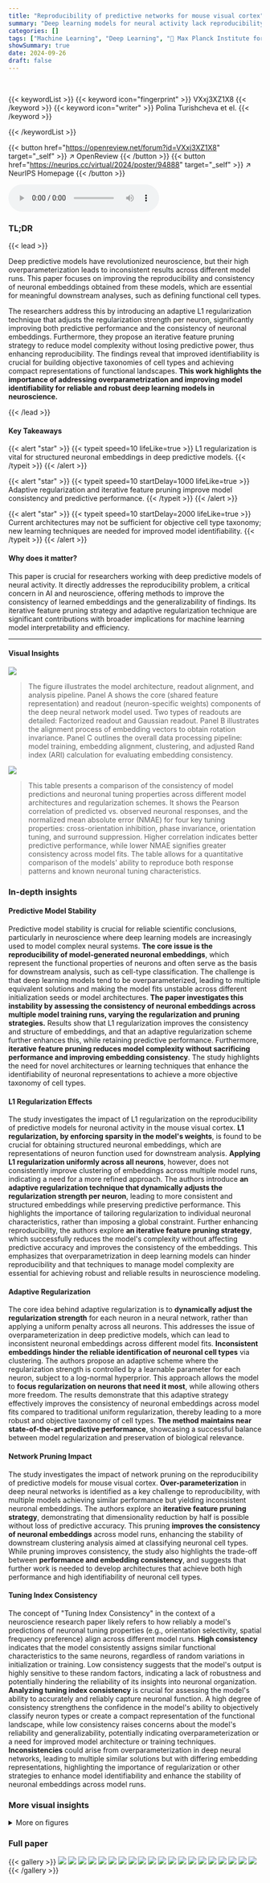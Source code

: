 ```yaml
---
title: "Reproducibility of predictive networks for mouse visual cortex"
summary: "Deep learning models for neural activity lack reproducibility; this paper introduces adaptive regularization and iterative feature pruning to improve embedding consistency and predictive performance."
categories: []
tags: ["Machine Learning", "Deep Learning", "🏢 Max Planck Institute for Dynamics and Self-Organization",]
showSummary: true
date: 2024-09-26
draft: false
---
```


<br>

{{< keywordList >}}
{{< keyword icon="fingerprint" >}} VXxj3XZ1X8 {{< /keyword >}}
{{< keyword icon="writer" >}} Polina Turishcheva et el. {{< /keyword >}}
 
{{< /keywordList >}}

{{< button href="https://openreview.net/forum?id=VXxj3XZ1X8" target="_self" >}}
↗ OpenReview
{{< /button >}}
{{< button href="https://neurips.cc/virtual/2024/poster/94888" target="_self" >}}
↗ NeurIPS Homepage
{{< /button >}}


<audio controls>
    <source src="https://ai-paper-reviewer.com/VXxj3XZ1X8/podcast.wav" type="audio/wav">
    Your browser does not support the audio element.
</audio>


### TL;DR


{{< lead >}}

Deep predictive models have revolutionized neuroscience, but their high overparameterization leads to inconsistent results across different model runs. This paper focuses on improving the reproducibility and consistency of neuronal embeddings obtained from these models, which are essential for meaningful downstream analyses, such as defining functional cell types.

The researchers address this by introducing an adaptive L1 regularization technique that adjusts the regularization strength per neuron, significantly improving both predictive performance and the consistency of neuronal embeddings.  Furthermore, they propose an iterative feature pruning strategy to reduce model complexity without losing predictive power, thus enhancing reproducibility.  The findings reveal that improved identifiability is crucial for building objective taxonomies of cell types and achieving compact representations of functional landscapes. **This work highlights the importance of addressing overparametrization and improving model identifiability for reliable and robust deep learning models in neuroscience.**

{{< /lead >}}


#### Key Takeaways

{{< alert "star" >}}
{{< typeit speed=10 lifeLike=true >}} L1 regularization is vital for structured neuronal embeddings in deep predictive models. {{< /typeit >}}
{{< /alert >}}

{{< alert "star" >}}
{{< typeit speed=10 startDelay=1000 lifeLike=true >}} Adaptive regularization and iterative feature pruning improve model consistency and predictive performance. {{< /typeit >}}
{{< /alert >}}

{{< alert "star" >}}
{{< typeit speed=10 startDelay=2000 lifeLike=true >}} Current architectures may not be sufficient for objective cell type taxonomy; new learning techniques are needed for improved model identifiability. {{< /typeit >}}
{{< /alert >}}

#### Why does it matter?
This paper is crucial for researchers working with deep predictive models of neural activity.  It directly addresses the reproducibility problem, a critical concern in AI and neuroscience, offering methods to improve the consistency of learned embeddings and the generalizability of findings. Its iterative feature pruning strategy and adaptive regularization technique are significant contributions with broader implications for machine learning model interpretability and efficiency.

------
#### Visual Insights



![](https://ai-paper-reviewer.com/VXxj3XZ1X8/figures_2_1.jpg)

> The figure illustrates the model architecture, readout alignment, and analysis pipeline.  Panel A shows the core (shared feature representation) and readout (neuron-specific weights) components of the deep neural network model used. Two types of readouts are detailed: Factorized readout and Gaussian readout. Panel B illustrates the alignment process of embedding vectors to obtain rotation invariance. Panel C outlines the overall data processing pipeline: model training, embedding alignment, clustering, and adjusted Rand index (ARI) calculation for evaluating embedding consistency. 





![](https://ai-paper-reviewer.com/VXxj3XZ1X8/tables_8_1.jpg)

> This table presents a comparison of the consistency of model predictions and neuronal tuning properties across different model architectures and regularization schemes.  It shows the Pearson correlation of predicted vs. observed neuronal responses, and the normalized mean absolute error (NMAE) for four key tuning properties: cross-orientation inhibition, phase invariance, orientation tuning, and surround suppression. Higher correlation indicates better predictive performance, while lower NMAE signifies greater consistency across model fits. The table allows for a quantitative comparison of the models' ability to reproduce both response patterns and known neuronal tuning characteristics.





### In-depth insights


#### Predictive Model Stability
Predictive model stability is crucial for reliable scientific conclusions, particularly in neuroscience where deep learning models are increasingly used to model complex neural systems.  **The core issue is the reproducibility of model-generated neuronal embeddings**, which represent the functional properties of neurons and often serve as the basis for downstream analysis, such as cell-type classification. The challenge is that deep learning models tend to be overparameterized, leading to multiple equivalent solutions and making the model fits unstable across different initialization seeds or model architectures.  **The paper investigates this instability by assessing the consistency of neuronal embeddings across multiple model training runs, varying the regularization and pruning strategies.** Results show that L1 regularization improves the consistency and structure of embeddings, and that an adaptive regularization scheme further enhances this, while retaining predictive performance.  Furthermore, **iterative feature pruning reduces model complexity without sacrificing performance and improving embedding consistency**.  The study highlights the need for novel architectures or learning techniques that enhance the identifiability of neuronal representations to achieve a more objective taxonomy of cell types.

#### L1 Regularization Effects
The study investigates the impact of L1 regularization on the reproducibility of predictive models for neuronal activity in the mouse visual cortex.  **L1 regularization, by enforcing sparsity in the model's weights**, is found to be crucial for obtaining structured neuronal embeddings, which are representations of neuron function used for downstream analysis.  **Applying L1 regularization uniformly across all neurons**, however, does not consistently improve clustering of embeddings across multiple model runs, indicating a need for a more refined approach. The authors introduce **an adaptive regularization technique that dynamically adjusts the regularization strength per neuron**, leading to more consistent and structured embeddings while preserving predictive performance.  This highlights the importance of tailoring regularization to individual neuronal characteristics, rather than imposing a global constraint.  Further enhancing reproducibility, the authors explore **an iterative feature pruning strategy**, which successfully reduces the model's complexity without affecting predictive accuracy and improves the consistency of the embeddings.  This emphasizes that overparametrization in deep learning models can hinder reproducibility and that techniques to manage model complexity are essential for achieving robust and reliable results in neuroscience modeling.

#### Adaptive Regularization
The core idea behind adaptive regularization is to **dynamically adjust the regularization strength** for each neuron in a neural network, rather than applying a uniform penalty across all neurons.  This addresses the issue of overparameterization in deep predictive models, which can lead to inconsistent neuronal embeddings across different model fits.  **Inconsistent embeddings hinder the reliable identification of neuronal cell types** via clustering. The authors propose an adaptive scheme where the regularization strength is controlled by a learnable parameter for each neuron, subject to a log-normal hyperprior. This approach allows the model to **focus regularization on neurons that need it most**, while allowing others more freedom.  The results demonstrate that this adaptive strategy effectively improves the consistency of neuronal embeddings across model fits compared to traditional uniform regularization, thereby leading to a more robust and objective taxonomy of cell types. **The method maintains near state-of-the-art predictive performance**, showcasing a successful balance between model regularization and preservation of biological relevance.

#### Network Pruning Impact
The study investigates the impact of network pruning on the reproducibility of predictive models for mouse visual cortex.  **Over-parameterization** in deep neural networks is identified as a key challenge to reproducibility, with multiple models achieving similar performance but yielding inconsistent neuronal embeddings.  The authors explore an **iterative feature pruning strategy**, demonstrating that dimensionality reduction by half is possible without loss of predictive accuracy. This pruning **improves the consistency of neuronal embeddings** across model runs, enhancing the stability of downstream clustering analysis aimed at classifying neuronal cell types.  While pruning improves consistency, the study also highlights the trade-off between **performance and embedding consistency**, and suggests that further work is needed to develop architectures that achieve both high performance and high identifiability of neuronal cell types.

#### Tuning Index Consistency
The concept of "Tuning Index Consistency" in the context of a neuroscience research paper likely refers to how reliably a model's predictions of neuronal tuning properties (e.g., orientation selectivity, spatial frequency preference) align across different model runs.  **High consistency** indicates that the model consistently assigns similar functional characteristics to the same neurons, regardless of random variations in initialization or training. Low consistency suggests that the model's output is highly sensitive to these random factors, indicating a lack of robustness and potentially hindering the reliability of its insights into neuronal organization.  **Analyzing tuning index consistency** is crucial for assessing the model's ability to accurately and reliably capture neuronal function. A high degree of consistency strengthens the confidence in the model's ability to objectively classify neuron types or create a compact representation of the functional landscape, while low consistency raises concerns about the model's reliability and generalizability, potentially indicating overparameterization or a need for improved model architecture or training techniques. **Inconsistencies** could arise from overparameterization in deep neural networks, leading to multiple similar solutions but with differing embedding representations, highlighting the importance of regularization or other strategies to enhance model identifiability and enhance the stability of neuronal embeddings across model runs.


### More visual insights

<details>
<summary>More on figures
</summary>


![](https://ai-paper-reviewer.com/VXxj3XZ1X8/figures_5_1.jpg)

> Figure 2 displays the impact of different regularization strengths on the performance and consistency of neuronal embeddings across various model architectures (factorized and Gaussian readouts).  It demonstrates that adaptive regularization offers a balance between predictive performance and consistent clustering of embeddings, outperforming both factorized and uniformly regularized models. The figure shows the performance, t-SNE projections of embeddings, weight distribution histograms, an example of adaptive regularization, and ARI scores for clustering across different models and regularization schemes.


![](https://ai-paper-reviewer.com/VXxj3XZ1X8/figures_6_1.jpg)

> This figure displays the results of experiments on selecting optimal hyperparameters for adaptive regularization. Panel A shows the validation correlation for different overall regularization strengths (γ) and standard deviations (σ) of the log-normal prior on neuron-specific regularization coefficients (β).  Panel B presents the distribution of the learned β values for various combinations of γ and σ. Panel C illustrates the adjusted Rand index (ARI) for different hyperparameter settings across various numbers of clusters, indicating the impact of these choices on the consistency of neuronal embeddings. The results indicate the effectiveness of adaptive regularization in balancing prediction performance and embedding consistency.


![](https://ai-paper-reviewer.com/VXxj3XZ1X8/figures_7_1.jpg)

> This figure shows the effect of pruning on model performance and consistency of neuronal embeddings. Panel A displays the validation score of pruned models with different regularization methods, showing that pruning can improve performance while maintaining consistency in clustering. Panel B illustrates how ARI, a measure of consistency in clustering, increases with pruning, indicating that removing less important features enhances the robustness of the embeddings. Panel C presents the trade-off between ARI and validation score, highlighting the best model that balances both measures. The adaptive regularization readout pruning method is a key innovation that improves the balance between performance and consistency.


![](https://ai-paper-reviewer.com/VXxj3XZ1X8/figures_8_1.jpg)

> This figure displays the results of an experiment comparing different model architectures and regularization techniques for predicting neuronal activity in the visual cortex.  Panel A shows the correlation between predicted and observed neural responses, indicating model performance. Panels B-F show t-SNE projections of the learned neuronal embeddings under different regularization strengths, visualizing the structure of the embedding space. Panel G compares the weight distributions for different models. Panel H illustrates the concept of adaptive regularization, demonstrating how it adjusts the regularization strength based on learned receptive field masks and embedding sparsity. Finally, Panel I depicts the adjusted Rand index (ARI) for clustering the embeddings, measuring the consistency of the results across different model fits and random seeds.


![](https://ai-paper-reviewer.com/VXxj3XZ1X8/figures_14_1.jpg)

> This figure shows the impact of the regularization strength (gamma, γ) on the single-trial validation correlation for factorized readouts.  The x-axis represents the regularization coefficient (γ), and the y-axis represents the single-trial validation correlation.  The plot shows that there is an optimal regularization strength that maximizes the validation correlation.  Too little or too much regularization hurts performance.  The optimal value seems to be around 0.003.


![](https://ai-paper-reviewer.com/VXxj3XZ1X8/figures_14_2.jpg)

> Figure 2 displays the results of the experiments comparing different regularization strategies for the factorized and Gaussian readouts.  Panel A shows model performance. Panels B-F show the t-SNE projections of the embeddings for different regularization strengths (gamma values). Panel G compares weight distributions before alignment. Panel H illustrates the adaptive regularization scheme, showing how the mask and embedding are regularized differently based on the learned receptive field size. Panel I shows the ARI scores for different regularization and clustering approaches.


![](https://ai-paper-reviewer.com/VXxj3XZ1X8/figures_15_1.jpg)

> Figure 2 displays the results of an experiment that explores the impact of different regularization techniques on the quality of neuronal embeddings. Panel A shows a comparison of the performance of different model types (factorized vs. Gaussian readout) in terms of correlation between predicted and observed neuronal activity. Panels B-F illustrate the impact of varying the strength of L1 regularization on the resulting embeddings, visualized using t-SNE. Panel G provides a detailed look at the distribution of weights before any alignment, comparing the effects of different regularization methods. Panel H offers a visual explanation of the adaptive regularization strategy used for the factorized mask, illustrating how it adjusts the level of regularization per neuron.


![](https://ai-paper-reviewer.com/VXxj3XZ1X8/figures_15_2.jpg)

> Figure 2 shows the impact of different regularization techniques on the quality of neuronal embeddings obtained from predictive models of the visual cortex.  Panels A-F visualize model performance, embedding projections using t-SNE, weight histograms, an example of adaptive regularization, and adjusted Rand index (ARI) results across various regularization strengths. The results highlight the importance of L1 regularization for obtaining structured embeddings and the benefits of an adaptive regularization scheme that improves embedding consistency for downstream analyses.


![](https://ai-paper-reviewer.com/VXxj3XZ1X8/figures_16_1.jpg)

> This figure displays the optimal Gabor filters selected by the model for different regularization strengths (gamma=0, 50, 100) and three different random seeds. Each column represents a neuron and each row shows the optimal Gabor for a specific regularization strength and seed. The results suggest a degree of consistency in the selection of optimal Gabor filters across different runs, with more regularized models tending to select smaller Gabor filters.


![](https://ai-paper-reviewer.com/VXxj3XZ1X8/figures_17_1.jpg)

> This figure shows the optimal Gabor filters selected by the model for different neurons and training conditions. Each column represents a single neuron, each row shows the optimal Gabor filter obtained under different regularization strength and random seed. The figure shows that there is some consistency in Gabor filter selection across training conditions, but the selection isn't always identical.


![](https://ai-paper-reviewer.com/VXxj3XZ1X8/figures_18_1.jpg)

> Figure 2 shows the effects of different regularization strengths on the performance and consistency of neuronal embeddings across different model fits.  It includes visualizations of embeddings using t-SNE, histograms of weights, an example of adaptive regularization, and the adjusted Rand Index (ARI) for evaluating clustering consistency. The results highlight the importance of L1 regularization for obtaining well-structured embeddings and the benefits of an adaptive regularization scheme.


![](https://ai-paper-reviewer.com/VXxj3XZ1X8/figures_18_2.jpg)

> This figure shows the results of different regularization methods applied to the model for predicting neuronal activity in the visual cortex.  Panels A-F demonstrate the effect of regularization strength on the model's performance and the clustering of neuronal embeddings. Panel G shows the distribution of weights before and after alignment, while panel H illustrates the adaptive regularization scheme. Finally, panel I presents the adjusted rand index (ARI) values, quantifying the consistency of neuron clustering across multiple model fits. It aims to explore the effect of different regularization approaches on the consistency of neuron representations and clustering results.


![](https://ai-paper-reviewer.com/VXxj3XZ1X8/figures_19_1.jpg)

> This figure displays the results of an experiment comparing different regularization techniques on a model of neuronal activity. It shows model performance (correlation between predicted and observed neuronal responses), t-SNE projections of neuronal embeddings, weight distribution histograms, an example of adaptive regularization, and adjusted Rand Index (ARI) values for clustering embeddings across different models. The results demonstrate that L1 regularization is important for obtaining structured embeddings and that an adaptive regularization scheme improves consistency.


![](https://ai-paper-reviewer.com/VXxj3XZ1X8/figures_19_2.jpg)

> Figure 2 shows the results of an experiment comparing different regularization methods applied to predictive models of neuronal activity. Panel A shows the performance of the models, measured by the correlation between predicted and observed neuronal responses. Panels B-F display t-SNE projections of the learned neuronal embeddings obtained from models with different regularization strengths. Panel G provides a histogram of the weights from different models, demonstrating the impact of regularization on the sparsity of the weight distribution. Panel H illustrates the mechanism of adaptive regularization, which adjusts the regularization strength per neuron based on the learned mask size. Finally, Panel I shows the adjusted rand index (ARI) obtained by clustering the neuronal embeddings across different models and regularization schemes.


</details>






### Full paper

{{< gallery >}}
<img src="https://ai-paper-reviewer.com/VXxj3XZ1X8/1.png" class="grid-w50 md:grid-w33 xl:grid-w25" />
<img src="https://ai-paper-reviewer.com/VXxj3XZ1X8/2.png" class="grid-w50 md:grid-w33 xl:grid-w25" />
<img src="https://ai-paper-reviewer.com/VXxj3XZ1X8/3.png" class="grid-w50 md:grid-w33 xl:grid-w25" />
<img src="https://ai-paper-reviewer.com/VXxj3XZ1X8/4.png" class="grid-w50 md:grid-w33 xl:grid-w25" />
<img src="https://ai-paper-reviewer.com/VXxj3XZ1X8/5.png" class="grid-w50 md:grid-w33 xl:grid-w25" />
<img src="https://ai-paper-reviewer.com/VXxj3XZ1X8/6.png" class="grid-w50 md:grid-w33 xl:grid-w25" />
<img src="https://ai-paper-reviewer.com/VXxj3XZ1X8/7.png" class="grid-w50 md:grid-w33 xl:grid-w25" />
<img src="https://ai-paper-reviewer.com/VXxj3XZ1X8/8.png" class="grid-w50 md:grid-w33 xl:grid-w25" />
<img src="https://ai-paper-reviewer.com/VXxj3XZ1X8/9.png" class="grid-w50 md:grid-w33 xl:grid-w25" />
<img src="https://ai-paper-reviewer.com/VXxj3XZ1X8/10.png" class="grid-w50 md:grid-w33 xl:grid-w25" />
<img src="https://ai-paper-reviewer.com/VXxj3XZ1X8/11.png" class="grid-w50 md:grid-w33 xl:grid-w25" />
<img src="https://ai-paper-reviewer.com/VXxj3XZ1X8/12.png" class="grid-w50 md:grid-w33 xl:grid-w25" />
<img src="https://ai-paper-reviewer.com/VXxj3XZ1X8/13.png" class="grid-w50 md:grid-w33 xl:grid-w25" />
<img src="https://ai-paper-reviewer.com/VXxj3XZ1X8/14.png" class="grid-w50 md:grid-w33 xl:grid-w25" />
<img src="https://ai-paper-reviewer.com/VXxj3XZ1X8/15.png" class="grid-w50 md:grid-w33 xl:grid-w25" />
<img src="https://ai-paper-reviewer.com/VXxj3XZ1X8/16.png" class="grid-w50 md:grid-w33 xl:grid-w25" />
<img src="https://ai-paper-reviewer.com/VXxj3XZ1X8/17.png" class="grid-w50 md:grid-w33 xl:grid-w25" />
<img src="https://ai-paper-reviewer.com/VXxj3XZ1X8/18.png" class="grid-w50 md:grid-w33 xl:grid-w25" />
<img src="https://ai-paper-reviewer.com/VXxj3XZ1X8/19.png" class="grid-w50 md:grid-w33 xl:grid-w25" />
<img src="https://ai-paper-reviewer.com/VXxj3XZ1X8/20.png" class="grid-w50 md:grid-w33 xl:grid-w25" />
{{< /gallery >}}